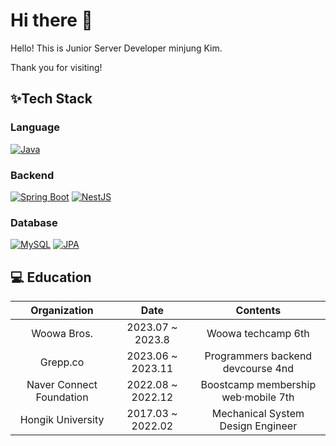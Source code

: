 # Hi there 👋

Hello! This is Junior Server Developer minjung Kim.

Thank you for visiting!

## ✨Tech Stack

### Language
[![Java](https://img.shields.io/badge/Java-007396?style=for-the-badge&logo=java&logoColor=white)](https://www.java.com)

### Backend
[![Spring Boot](https://img.shields.io/badge/Spring_Boot-6DB33F?style=for-the-badge&logo=spring-boot&logoColor=white)](https://spring.io/projects/spring-boot) 
[![NestJS](https://img.shields.io/badge/NestJS-E0234E?style=for-the-badge&logo=nestjs&logoColor=white)](https://nestjs.com)

### Database
[![MySQL](https://img.shields.io/badge/MySQL-4479A1?style=for-the-badge&logo=mysql&logoColor=white)](https://www.mysql.com)
[![JPA](https://img.shields.io/badge/JPA-F7DF1E?style=for-the-badge&logo=java&logoColor=white)](https://docs.oracle.com/javaee/6/tutorial/doc/bnbpz.html)

## 💻 Education
| Organization | Date | Contents |
| :----------: | :--: | :------: |
| Woowa Bros. | 2023.07 ~ 2023.8 | Woowa techcamp 6th |
| Grepp.co | 2023.06 ~ 2023.11 | Programmers backend devcourse 4nd |
| Naver Connect Foundation | 2022.08 ~ 2022.12 | Boostcamp membership web·mobile 7th |
| Hongik University | 2017.03 ~ 2022.02 | Mechanical System Design Engineer |
